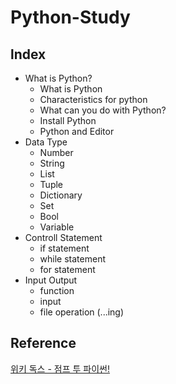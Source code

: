 # Python-Study

## lndex
* What is Python?
  + What is Python
  + Characteristics for python
  + What can you do with Python?
  + Install Python
  + Python and Editor
* Data Type
  + Number
  + String
  + List
  + Tuple
  + Dictionary
  + Set
  + Bool
  + Variable
* Controll Statement
  + if statement
  + while statement
  + for statement
* Input Output
  + function
  + input
  + file operation
(...ing)
## Reference
[위키 독스 - 점프 투 파이썬!](https://wikidocs.net/book/1)
